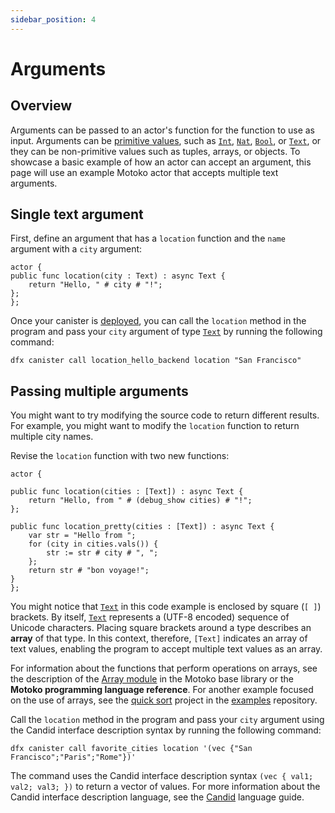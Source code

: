 ```yaml
---
sidebar_position: 4
---
```


# Arguments

## Overview

Arguments can be passed to an actor's function for the function to use as input. Arguments can be [primitive values](../getting-started/basic-concepts#primitive-values), such as [`Int`](../base/Int.md), [`Nat`](../base/Nat.md), [`Bool`](../base/Bool.md), or [`Text`](../base/Text.md), or they can be non-primitive values such as tuples, arrays, or objects. To showcase a basic example of how an actor can accept an argument, this page will use an example Motoko actor that accepts multiple text arguments.

## Single text argument

First, define an argument that has a `location` function and the `name` argument with a `city` argument:

```motoko
actor {
public func location(city : Text) : async Text {
    return "Hello, " # city # "!";
};
};
```

Once your canister is [deployed](/docs/current/developer-docs/getting-started/deploy/local), you can call the `location` method in the program and pass your `city` argument of type [`Text`](../base/Text.md) by running the following command:

```
dfx canister call location_hello_backend location "San Francisco"
```

## Passing multiple arguments

You might want to try modifying the source code to return different results. For example, you might want to modify the `location` function to return multiple city names.

Revise the `location` function with two new functions:

```motoko
actor {

public func location(cities : [Text]) : async Text {
    return "Hello, from " # (debug_show cities) # "!";
};

public func location_pretty(cities : [Text]) : async Text {
    var str = "Hello from ";
    for (city in cities.vals()) {
        str := str # city # ", ";
    };
    return str # "bon voyage!";
}
};

```

You might notice that [`Text`](../base/Text.md) in this code example is enclosed by square (`[ ]`) brackets. By itself, [`Text`](../base/Text.md) represents a (UTF-8 encoded) sequence of Unicode characters. Placing square brackets around a type describes an **array** of that type. In this context, therefore, `[Text]` indicates an array of text values, enabling the program to accept multiple text values as an array.

For information about the functions that perform operations on arrays, see the description of the [Array module](../base/Array.md) in the Motoko base library or the **Motoko programming language reference**. For another example focused on the use of arrays, see the [quick sort](https://github.com/dfinity/examples/tree/master/motoko/quicksort) project in the [examples](https://github.com/dfinity/examples/) repository.

Call the `location` method in the program and pass your `city` argument using the Candid interface description syntax by running the following command:

```
dfx canister call favorite_cities location '(vec {"San Francisco";"Paris";"Rome"})'
```

The command uses the Candid interface description syntax `(vec { val1; val2; val3; })` to return a vector of values. For more information about the Candid interface description language, see the [Candid](/docs/current/developer-docs/smart-contracts/candid/index) language guide.
